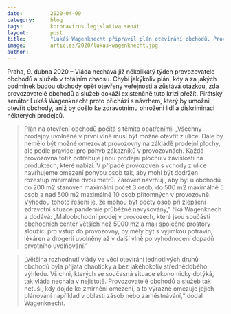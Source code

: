 ```yaml
---
date:         2020-04-09
category:     blog
tags:         koronavirus legislativa senát
layout:       post
title:        "Lukáš Wagenknecht připravil plán otevírání obchodů. Provozovny musíme otevřít plošně, aniž by došlo k ohrožení zákazníků a diskriminaci prodejců, říká"
image:        articles/2020/lukas-wagenknecht.jpg
author:       
--- 
```



Praha, 9. dubna 2020 – Vláda nechává již několikátý týden provozovatele obchodů a služeb v totálním chaosu. Chybí jakýkoliv plán, kdy a za jakých podmínek budou obchody opět otevřeny veřejnosti a zůstává otázkou, zda provozovatelé obchodů a služeb dokáží existenčně tuto krizi přežít. Pirátský senátor Lukáš Wagenknecht proto přichází s návrhem, který by umožnil otevřít obchody, aniž by došlo ke zdravotnímu ohrožení lidí a diskriminaci některých prodejců. 

> Plán na otevření obchodů počítá s těmito opatřeními: „Všechny prodejny uvolněné v první vlně musí být možné otevřít z ulice. Dále by nemělo být možné omezovat provozovny na základě prodejní plochy, ale podle pravidel pro pohyb zákazníků v provozovnách. Každá provozovna totiž potřebuje jinou prodejní plochu v závislosti na produktech, které nabízí. V případě provozoven s vchody z ulice navrhujeme omezení pohybu osob tak, aby mohl být dodržen rozestup minimálně dvou metrů. Zároveň navrhuji, aby byl u obchodů do 200 m2 stanoven maximální počet 3 osob, do 500 m2 maximálně 5 osob a nad 500 m2 maximálně 10 osob přítomných v provozovně. Výhodou tohoto řešení je, že mohou být počty osob při zlepšení zdravotní situace pandemie průběžně navyšovány,” říká Wagenknech a dodává: „Maloobchodní prodej v provozech, které jsou součástí obchodních center větších než 5000 m2 a mají společné prostory sloužící pro vstup do provozovny, by měly být s výjimkou potravin, lékáren a drogerií uvolněny až v další vlně po vyhodnocení dopadů prvotního uvolňování.”

> „Většina rozhodnutí vlády ve věci otevírání jednotlivých druhů obchodů byla přijata chaoticky a bez jakéhokoliv střednědobého výhledu. Všichni, kterých se současná situace ekonomicky dotýká, tak vláda nechala v nejistotě. Provozovatelé obchodů a služeb tak netuší, kdy dojde ke zmírnění omezení, a to výrazně omezuje jejich plánování například v oblasti zásob nebo zaměstnávání,“ dodal Wagenknecht.


